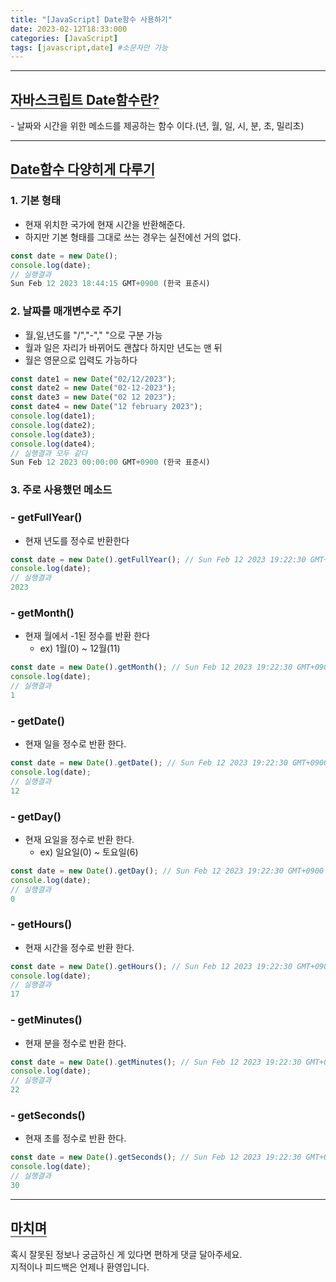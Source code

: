 ```yaml
---
title: "[JavaScript] Date함수 사용하기"
date: 2023-02-12T18:33:000
categories: [JavaScript]
tags: [javascript,date] #소문자만 가능
---
```


---
## <b style="border-bottom:2px solid gray">자바스크립트 Date함수란?</b>
<p>- 날짜와 시간을 위한 메소드를 제공하는 함수 이다.(년, 월, 일, 시, 분, 초, 밀리초)</p>

***

## <b style="border-bottom:2px solid gray">Date함수 다양히게 다루기</b>
### <b> 1. 기본 형태</b>
- 현재 위치한 국가에 현재 시간을 반환해준다.
- 하지만 기본 형태를 그대로 쓰는 경우는 실전에선 거의 없다.

```js
const date = new Date();
console.log(date);
// 실행결과
Sun Feb 12 2023 18:44:15 GMT+0900 (한국 표준시)
```

### <b> 2. 날짜를 매개변수로 주기</b>
- 월,일,년도를 "/","-"," "으로 구분 가능
- 월과 일은 자리가 바뀌어도 괜찮다 하지만 년도는 맨 뒤
- 월은 영문으로 입력도 가능하다

```js
const date1 = new Date("02/12/2023");
const date2 = new Date("02-12-2023");
const date3 = new Date("02 12 2023");
const date4 = new Date("12 february 2023");
console.log(date1);
console.log(date2);
console.log(date3);
console.log(date4);
// 실행결과 모두 같다
Sun Feb 12 2023 00:00:00 GMT+0900 (한국 표준시)
```

### <b> 3. 주로 사용했던 메소드</b>
### <b> - getFullYear()</b>
- 현재 년도를 정수로 반환한다

```js
const date = new Date().getFullYear(); // Sun Feb 12 2023 19:22:30 GMT+0900 (한국 표준시)
console.log(date);
// 실행결과
2023
```

### <b> - getMonth() </b>
- 현재 월에서 -1된 정수를 반환 한다
    - ex) 1월(0) ~ 12월(11)

```js
const date = new Date().getMonth(); // Sun Feb 12 2023 19:22:30 GMT+0900 (한국 표준시)
console.log(date);
// 실행결과
1
```

### <b> - getDate() </b>
 - 현재 일을 정수로 반환 한다.

```js
const date = new Date().getDate(); // Sun Feb 12 2023 19:22:30 GMT+0900 (한국 표준시)
console.log(date);
// 실행결과
12
```

### <b> - getDay() </b>
- 현재 요일을 정수로 반환 한다.
    - ex) 일요일(0) ~ 토요일(6)

```js
const date = new Date().getDay(); // Sun Feb 12 2023 19:22:30 GMT+0900 (한국 표준시)
console.log(date);
// 실행결과
0
```

### <b> - getHours() </b>
- 현재 시간을 정수로 반환 한다.

```js
const date = new Date().getHours(); // Sun Feb 12 2023 19:22:30 GMT+0900 (한국 표준시)
console.log(date);
// 실행결과
17
```

### <b> - getMinutes() </b>
- 현재 분을 정수로 반환 한다.

```js
const date = new Date().getMinutes(); // Sun Feb 12 2023 19:22:30 GMT+0900 (한국 표준시)
console.log(date);
// 실행결과
22
```

### <b> - getSeconds() </b>
- 현재 초를 정수로 반환 한다.

```js
const date = new Date().getSeconds(); // Sun Feb 12 2023 19:22:30 GMT+0900 (한국 표준시)
console.log(date);
// 실행결과
30
```

---

## <b style="border-bottom:2px solid gray"><b>마치며</b></b>
<P>혹시 잘못된 정보나 궁금하신 게 있다면 편하게 댓글 달아주세요.<br/>
지적이나 피드백은 언제나 환영입니다.</p>